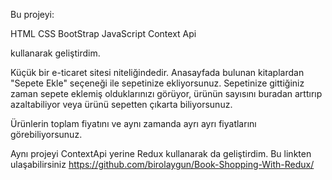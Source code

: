 Bu projeyi:

HTML
CSS
BootStrap
JavaScript
Context Api

kullanarak geliştirdim. 

Küçük bir e-ticaret sitesi niteliğindedir.
Anasayfada bulunan kitaplardan "Sepete Ekle" seçeneği ile sepetinize ekliyorsunuz.
Sepetinize gittiğiniz zaman sepete eklemiş olduklarınızı görüyor, ürünün sayısını buradan arttırıp azaltabiliyor veya ürünü sepetten çıkarta biliyorsunuz.

Ürünlerin toplam fiyatını ve aynı zamanda ayrı ayrı fiyatlarını görebiliyorsunuz. 

Aynı projeyi ContextApi yerine Redux kullanarak da geliştirdim. Bu linkten ulaşabilirsiniz https://github.com/birolaygun/Book-Shopping-With-Redux/

